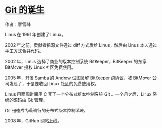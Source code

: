 # [Git 的诞生](http://www.liaoxuefeng.com/wiki/0013739516305929606dd18361248578c67b8067c8c017b000/00137402760310626208b4f695940a49e5348b689d095fc000)

作者：廖雪峰

Linus 在 1991 年创建了 Linux。

2002 年之前，贡献者把源文件通过 diff 方式发给 Linus，然后由 Linus 本人通过手工方式合并代码。

2002 年，Linus 选择了商业的版本控制系统 BitKeeper，BitKeeper 的东家 BitMover 授权 Linux 社区免费使用。

2005 年，开发 Samba 的 Andrew 试图破解 BitKeeper 的协议，被 BitMover 公司发现了，于是要收回 Linux 社区的免费使用权。

Linus 用两周时间用 C 写了一个分布式版本控制系统 Git 。一个月之后，Linux 系统的源码由 Git 管理。

Git 迅速成为最流行的分布式版本控制系统。

2008 年，GitHub 网站上线。
